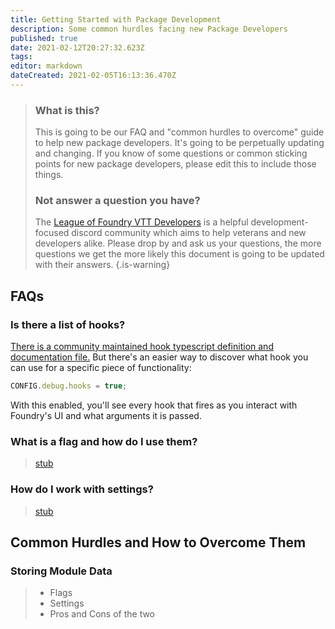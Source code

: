 ```yaml
---
title: Getting Started with Package Development
description: Some common hurdles facing new Package Developers
published: true
date: 2021-02-12T20:27:32.623Z
tags: 
editor: markdown
dateCreated: 2021-02-05T16:13:36.470Z
---
```


> ### What is this?
> This is going to be our FAQ and "common hurdles to overcome" guide to help new package developers. It's going to be perpetually updating and changing.
> If you know of some questions or common sticking points for new package developers, please edit this to include those things.
> ### Not answer a question you have?
> The [League of Foundry VTT Developers](https://discord.gg/cudQBu8HKT) is a helpful development-focused discord community which aims to help veterans and new developers alike. Please drop by and ask us your questions, the more questions we get the more likely this document is going to be updated with their answers.
{.is-warning}

## FAQs

### Is there a list of hooks?

[There is a community maintained hook typescript definition and documentation file.](https://github.com/League-of-Foundry-Developers/foundry-vtt-types/blob/foundry-0.7.9/types/core/hooks.d.ts) But there's an easier way to discover what hook you can use for a specific piece of functionality:

```js
CONFIG.debug.hooks = true;
```

With this enabled, you'll see every hook that fires as you interact with Foundry's UI and what arguments it is passed.

### What is a flag and how do I use them?

> [stub](https://github.com/VanceCole/macros/blob/master/flags.js)

### How do I work with settings?

> [stub](https://github.com/VanceCole/macros/blob/master/settings.js)

## Common Hurdles and How to Overcome Them


### Storing Module Data

> - Flags
> - Settings
> - Pros and Cons of the two

